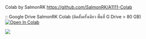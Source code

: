 
Colab by SalmonRK
https://github.com/SalmonRK/A1111-Colab

:: Google Drive SalmonRK Colab (ติดตั้งครั้งเดียว พื้นที่ G Drive > 80 GB) 
[![Open In Colab](https://colab.research.google.com/assets/colab-badge.svg)](https://colab.research.google.com/github/DMTMCRU/DMTcolab/blob/main/DMTMCRU_SDAI.ipynb) 


![](/image/copy_link.jpg)


